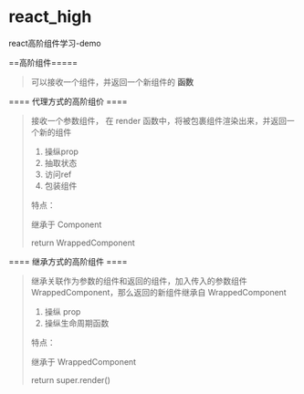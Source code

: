 # react_high
react高阶组件学习-demo

==高阶组件=====

>可以接收一个组件，并返回一个新组件的 **函数**



==== 代理方式的高阶组价 ====

> 接收一个参数组件， 在 render 函数中，将被包裹组件渲染出来，并返回一个新的组件
>
> 1. 操纵prop
> 2. 抽取状态
> 3. 访问ref
> 4. 包装组件
>
> 特点：
>
> 继承于 Component
>
> return  WrappedComponent



==== 继承方式的高阶组件 ====

> 继承关联作为参数的组件和返回的组件，加入传入的参数组件 WrappedComponent，那么返回的新组件继承自 WrappedComponent
>
> 1. 操纵 prop
> 2. 操纵生命周期函数 
>
> 特点：
>
> 继承于 WrappedComponent
>
> return super.render()

